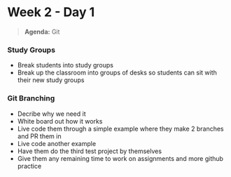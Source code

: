 # Week 2 - Day 1

> **Agenda:** Git

### Study Groups
* Break students into study groups
* Break up the classroom into groups of desks so students can sit with their new study groups


### Git Branching
* Decribe why we need it
* White board out how it works
* Live code them through a simple example where they make 2 branches and PR them in
* Live code another example
* Have them do the third test project by themselves
* Give them any remaining time to work on assignments and more github practice
